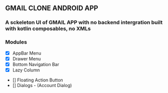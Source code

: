 ## GMAIL CLONE ANDROID APP

### A sckeleton UI of GMAIL APP with no backend intergration built with kotlin composables, no XMLs

### Modules
- [x] AppBar Menu
- [x] Drawer Menu
- [x] Bottom Navigation Bar
- [x] Lazy Column
- [] Floating Action Button
- [] Dialogs - (Account Dialog)
